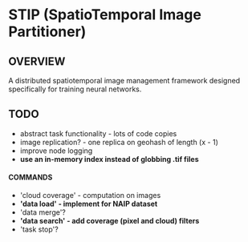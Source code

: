 # STIP (SpatioTemporal Image Partitioner)
## OVERVIEW
A distributed spatiotemporal image management framework designed specifically for training neural networks.

## TODO
- abstract task functionality - lots of code copies
- image replication? - one replica on geohash of length (x - 1)
- improve node logging
- __use an in-memory index instead of globbing .tif files__
#### COMMANDS 
- 'cloud coverage' - computation on images
- __'data load' - implement for NAIP dataset__
- 'data merge'?
- **'data search' - add coverage (pixel and cloud) filters**
- 'task stop'?
